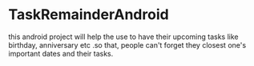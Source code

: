 # TaskRemainderAndroid
this android project will help the use to have their upcoming tasks like birthday, anniversary etc .so that, people can't forget they closest one's important dates and their tasks.
